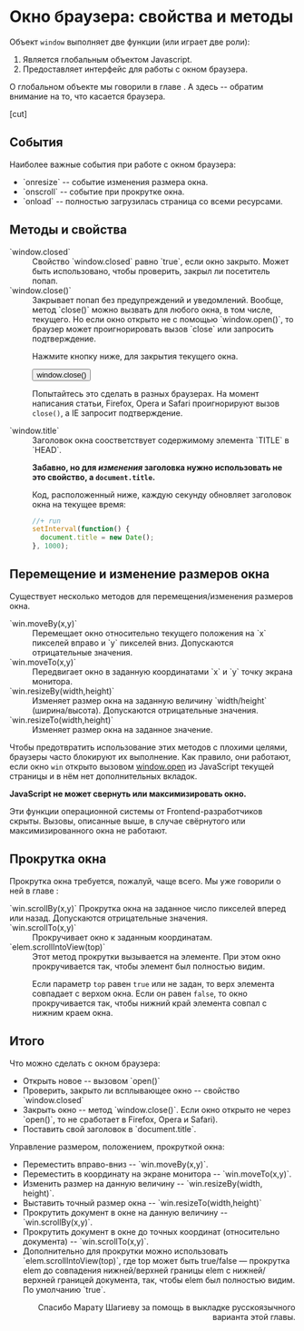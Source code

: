 # Окно браузера: свойства и методы

Объект `window` выполняет две функции (или играет две роли):
<ol>
<li>Является глобальным объектом Javascript.</li>
<li>Предоставляет интерфейс для работы с окном браузера.</li>
</ol>

О глобальном объекте мы говорили в главе [](/closures). А здесь --  обратим внимание на то, что касается браузера.

[cut]

## События

Наиболее важные события при работе с окном браузера:
<ul>
<li>`onresize` -- событие изменения размера окна.</li>
<li>`onscroll` -- событие при прокрутке окна.</li>
<li>`onload` -- полностью загрузилась страница со всеми ресурсами.</li>
</ul>

## Методы и свойства

<dl>
<dt>`window.closed`
<dd>Свойство `window.closed` равно `true`, если окно закрыто. Может быть использовано, чтобы проверить, закрыл ли посетитель попап.</dd>
<dt>`window.close()`</dt>
<dd>Закрывает попап без предупреждений и уведомлений. Вообще, метод `close()` можно вызвать для любого окна, в том числе, текущего. Но если окно открыто не с помощью `window.open()`, то браузер может проигнорировать вызов `close` или запросить подтверждение.

Нажмите кнопку ниже, для закрытия текущего окна.

<input type="button" onclick="window.close()" value="window.close()">

Попытайтесь это сделать в разных браузерах. На момент написания статьи, Firefox, Opera и Safari проигнорируют вызов `close()`, а IE запросит подтверждение.
</dd>
<dt>`window.title`</dt>
<dd>Заголовок окна соостветствует содержимому элемента `TITLE` в `HEAD`.

**Забавно, но для *изменения* заголовка нужно использовать не это свойство, а  `document.title`.**

Код, расположенный ниже, каждую секунду обновляет заголовок окна на текущее время:

```js
//+ run
setInterval(function() {
  document.title = new Date();
}, 1000);
```

</dd>
</dl>

## Перемещение и изменение размеров окна

Существует несколько методов для перемещения/изменения размеров окна.

<dl>
<dt>`win.moveBy(x,y)`</dt>
<dd>Перемещает окно относительно текущего положения на `x` пикселей вправо и `y` пикселей вниз. Допускаются отрицательные значения.</dd>
<dt>`win.moveTo(x,y)`</dt>
<dd>Передвигает окно в заданную координатами `x` и `y` точку экрана монитора.</dd>
<dt>`win.resizeBy(width,height)`</dt>
<dd>Изменяет размер окна на заданную величину `width/height` (ширина/высота). Допускаются отрицательные значения.</dd>
<dt>`win.resizeTo(width,height)`</dt>
<dd>Изменяет размер окна на заданное значение.</dd>
</dl>

Чтобы предотвратить использование этих методов с плохими целями, браузеры часто блокируют их выполнение. Как правило, они работают, если окно `win` открыто вызовом [window.open](https://developer.mozilla.org/en-US/docs/Web/API/window.open) из JavaScript текущей страницы и в нём нет дополнительных вкладок.

**JavaScript не может свернуть или максимизировать окно.**

Эти функции операционной системы от Frontend-разработчиков скрыты. Вызовы, описанные выше, в случае свёрнутого или максимизированного окна не работают.

## Прокрутка окна

Прокрутка окна требуется, пожалуй, чаще всего. Мы уже говорили о ней в главе [](/metrics-window):

<dl>
<dt>`win.scrollBy(x,y)`
Прокрутка окна на заданное число пикселей вперед или назад. Допускаются отрицательные значения.</dt>
<dt>`win.scrollTo(x,y)`</dt>
<dd>Прокручивает окно к заданным координатам.</dd>
<dt>`elem.scrollIntoView(top)`</dt>
<dd>Этот метод прокрутки вызывается на элементе. При этом окно прокручивается так, чтобы элемент был полностью видим.

Если параметр `top` равен `true` или не задан, то верх элемента совпадает с верхом окна. Если он равен `false`, то окно прокручивается так, чтобы нижний край элемента совпал с нижним краем окна.
</dd>
</dl>

## Итого

Что можно сделать с окном браузера:

<ul>
<li>Открыть новое -- вызовом `open()`</li>
<li>Проверить, закрыто ли всплывающее окно -- свойство `window.closed`</li>
<li>Закрыть окно -- метод `window.close()`. Если окно открыто не через `open()`, то не сработает в Firefox, Opera и Safari).</li>
<li>Поставить свой заголовок в `document.title`.</li>
</ul>

Управление размером, положением, прокруткой окна:

<ul>
<li>Переместить вправо-вниз -- `win.moveBy(x,y)`.</li>
<li>Переместить в координату на экране монитора -- `win.moveTo(x,y)`.</li>
<li>Изменить размер на данную величину -- `win.resizeBy(width, height)`.</li>
<li>Выставить точный размер окна -- `win.resizeTo(width,height)`</li>
<li>Прокрутить документ в окне на данную величину -- `win.scrollBy(x,y)`.</li>
<li>Прокрутить документ в окне до точных координат (относительно документа) -- `win.scrollTo(x,y)`.</li>
<li>Дополнительно для прокрутки можно использовать
`elem.scrollIntoView(top)`, где top может быть true/false — прокрутка elem до совпадения нижней/верхней границы elem с нижней/верхней границей документа, так, чтобы elem был полностью видим. По умолчанию `true`.</li>
</ul>

<p style="text-align:right">Спасибо Марату Шагиеву за помощь в выкладке русскоязычного варианта этой главы.</p> 